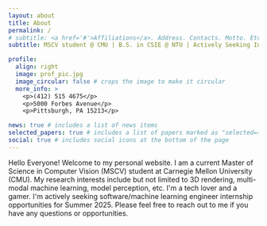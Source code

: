 ```yaml
---
layout: about
title: About
permalink: /
# subtitle: <a href='#'>Affiliations</a>. Address. Contacts. Motto. Etc.
subtitle: MSCV student @ CMU | B.S. in CSIE @ NTU | Actively Seeking Intern opportunity for Summer 2025

profile:
  align: right
  image: prof_pic.jpg
  image_circular: false # crops the image to make it circular
  more_info: >
    <p>(412) 515 4675</p>
    <p>5000 Forbes Avenue</p>
    <p>Pittsburgh, PA 15213</p>

news: true # includes a list of news items
selected_papers: true # includes a list of papers marked as "selected={true}"
social: true # includes social icons at the bottom of the page
---
```

<!-- 
Write your biography here. Tell the world about yourself. Link to your favorite [subreddit](http://reddit.com). You can put a picture in, too. The code is already in, just name your picture `prof_pic.jpg` and put it in the `img/` folder.

Put your address / P.O. box / other info right below your picture. You can also disable any of these elements by editing `profile` property of the YAML header of your `_pages/about.md`. Edit `_bibliography/papers.bib` and Jekyll will render your [publications page](/al-folio/publications/) automatically.

Link to your social media connections, too. This theme is set up to use [Font Awesome icons](https://fontawesome.com/) and [Academicons](https://jpswalsh.github.io/academicons/), like the ones below. Add your Facebook, Twitter, LinkedIn, Google Scholar, or just disable all of them. -->

Hello Everyone! Welcome to my personal website. I am a current Master of Science in Computer Vision (MSCV) student at Carnegie Mellon University (CMU). My research interests include but not limited to 3D rendering, multi-modal machine learning, model perception, etc. I'm a tech lover and a gamer. I'm actively seeking software/machine learning engineer internship opportunities for Summer 2025. Please feel free to reach out to me if you have any questions or opportunities.
